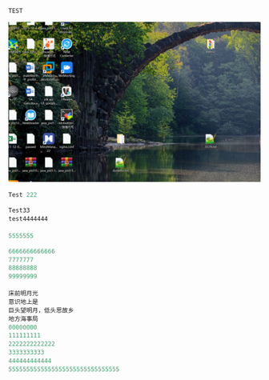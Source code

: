 ```javascript
TEST
```

![image-20230806162747594](JS.assets/image-20230806162747594.png)



```javascript
Test 222
```

```javascript
Test33
test4444444

5555555
```

```javascript
6666666666666
7777777
88888888
99999999

床前明月光
意识地上是
巨头望明月，低头思故乡
地方海事局
00000000
111111111
2222222222222
3333333333
444444444444
5555555555555555555555555555555
```


